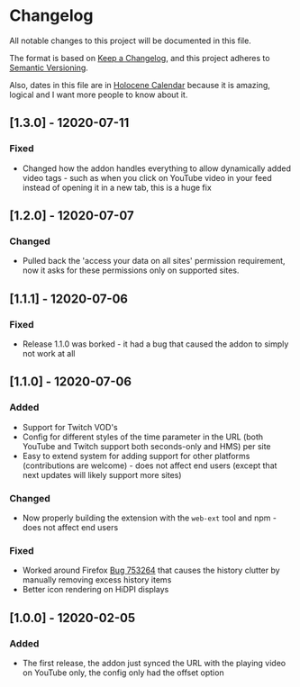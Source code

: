# Changelog
All notable changes to this project will be documented in this file.

The format is based on [Keep a Changelog], and this project adheres to [Semantic Versioning].

Also, dates in this file are in [Holocene Calendar] because it is amazing, logical and I want more people to know about it.

## [1.3.0] - 12020-07-11
### Fixed
 - Changed how the addon handles everything to allow dynamically added video tags - such as when you click on YouTube video in your feed instead of opening it in a new tab, this is a huge fix

## [1.2.0] - 12020-07-07
### Changed
 - Pulled back the 'access your data on all sites' permission requirement, now it asks for these permissions only on supported sites. 

## [1.1.1] - 12020-07-06
### Fixed
 - Release 1.1.0 was borked - it had a bug that caused the addon to simply not work at all

## [1.1.0] - 12020-07-06
### Added
 - Support for Twitch VOD's
 - Config for different styles of the time parameter in the URL (both YouTube and Twitch support both seconds-only and HMS) per site
 - Easy to extend system for adding support for other platforms (contributions are welcome) - does not affect end users (except that next updates will likely support more sites)
### Changed
 - Now properly building the extension with the `web-ext` tool and npm - does not affect end users
### Fixed
 - Worked around Firefox [Bug 753264](https://bugzilla.mozilla.org/show_bug.cgi?id=753264) that causes the history clutter by manually removing excess history items
 - Better icon rendering on HiDPI displays

## [1.0.0] - 12020-02-05
### Added
 - The first release, the addon just synced the URL with the playing video on YouTube only, the config only had the offset option

[Semantic Versioning]: https://semver.org/spec/v2.0.0.html "Semantic Versioning"
[Keep a Changelog]: https://keepachangelog.com/en/1.0.0/ "Keep a Changelog"
[Holocene Calendar]: https://en.wikipedia.org/wiki/Holocene_calendar "Holocene Calendar"
